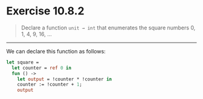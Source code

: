 # Exercise 10.8.2

> Declare a function `unit → int` that enumerates the square numbers 0, 1, 4, 9, 16, …

---

We can declare this function as follows:
```ocaml
let square =
  let counter = ref 0 in
  fun () ->
    let output = !counter * !counter in
    counter := !counter + 1;
    output
```

